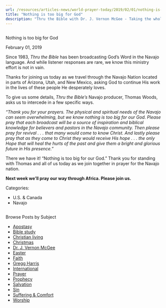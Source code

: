 ```yaml
---
url: /resources/articles-news/world-prayer-today/2019/02/01/nothing-is-too-big-for-god
title: "Nothing is too big for God"
description: "Thru the Bible with Dr. J. Vernon McGee - Taking the whole Word to the whole world"
---
```







## 
 Nothing is too big for God


February 01, 2019
![]()




Since 1983, *Thru the Bible* has been broadcasting God’s Word in the Navajo language. And while listener responses are rare, we know this ministry effort is not in vain.


Thanks for joining us today as we travel through the Navajo Nation located in parts of Arizona, Utah, and New Mexico, asking God to continue His work in the lives of these people He desperately loves.


To give us some details, *Thru the Bible’s* Navajo producer, Thomas Woods, asks us to intercede in a few specific ways.


*“Thank you for your prayers. The physical and spiritual needs of the Navajo can seem overwhelming, but we know nothing is too big for our God. Please pray that each broadcast will be a source of inspiration and biblical knowledge for believers and pastors in the Navajo community. Then please pray for revival . . . that many would come to know Christ. And lastly please pray that as they come to Christ they would receive His hope . . . the only Hope that will heal the hurts of the past and give them a bright and glorious future in His presence.”*


There we have it! “Nothing is too big for our God.” Thank you for standing with Thomas and all of us today as we join together in prayer for the Navajo nation.


**Next week we’ll pray our way through Africa. Please join us.**



Categories: 


* U.S. & Canada
* Navajo









## 
 Browse Posts by Subject


* [Apostasy](/resources/articles-news/-in-tags/tags/Apostasy)
* [Bible study](/resources/articles-news/-in-tags/tags/Bible-study)
* [Christian living](/resources/articles-news/-in-tags/tags/Christian-living)
* [Christmas](/resources/articles-news/-in-tags/tags/Christmas)
* [Dr. J. Vernon McGee](/resources/articles-news/-in-tags/tags/Dr-J-Vernon-McGee)
* [Easter](/resources/articles-news/-in-tags/tags/easter)
* [Faith](/resources/articles-news/-in-tags/tags/Faith)
* [Gregg Harris](/resources/articles-news/-in-tags/tags/Gregg-Harris)
* [International](/resources/articles-news/-in-tags/tags/International)
* [Prayer](/resources/articles-news/-in-tags/tags/prayer)
* [Prophecy](/resources/articles-news/-in-tags/tags/Prophecy)
* [Salvation](/resources/articles-news/-in-tags/tags/Salvation)
* [Sin](/resources/articles-news/-in-tags/tags/sin)
* [Suffering & Comfort](/resources/articles-news/-in-tags/tags/Suffering-Comfort)
* [Worship](/resources/articles-news/-in-tags/tags/worship)






